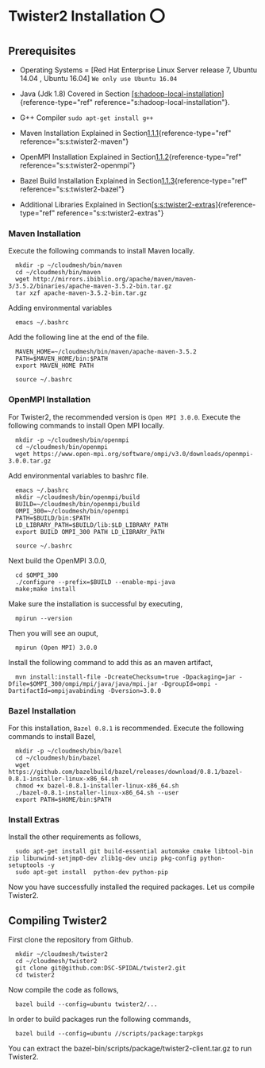 # Twister2 Installation :o:

Prerequisites
-------------

-   Operating Systems = \[Red Hat Enterprise Linux Server release 7,
    Ubuntu 14.04 , Ubuntu 16.04\] `We only use Ubuntu 16.04`

-   Java (Jdk 1.8) Covered in Section
    [\[s:hadoop-local-installation\]](#s:hadoop-local-installation){reference-type="ref"
    reference="s:hadoop-local-installation"}.

-   G++ Compiler `sudo apt-get install g++`

-   Maven Installation Explained in
    Section[1.1.1](#s:s:twister2-maven){reference-type="ref"
    reference="s:s:twister2-maven"}

-   OpenMPI Installation Explained in
    Section[1.1.2](#s:s:twister2-openmpi){reference-type="ref"
    reference="s:s:twister2-openmpi"}

-   Bazel Build Installation Explained in
    Section[1.1.3](#s:s:twister2-bazel){reference-type="ref"
    reference="s:s:twister2-bazel"}

-   Additional Libraries Explained in
    Section[\[s:s:twister2-extras\]](#s:s:twister2-extras){reference-type="ref"
    reference="s:s:twister2-extras"}

### Maven Installation

Execute the following commands to install Maven locally.

      mkdir -p ~/cloudmesh/bin/maven
      cd ~/cloudmesh/bin/maven
      wget http://mirrors.ibiblio.org/apache/maven/maven-3/3.5.2/binaries/apache-maven-3.5.2-bin.tar.gz
      tar xzf apache-maven-3.5.2-bin.tar.gz  

Adding environmental variables

      emacs ~/.bashrc  

Add the following line at the end of the file.

      MAVEN_HOME=~/cloudmesh/bin/maven/apache-maven-3.5.2
      PATH=$MAVEN_HOME/bin:$PATH
      export MAVEN_HOME PATH

      source ~/.bashrc

### OpenMPI Installation

For Twister2, the recommended version is `Open MPI 3.0.0`. Execute the
following commands to install Open MPI locally.

      mkdir -p ~/cloudmesh/bin/openmpi
      cd ~/cloudmesh/bin/openmpi
      wget https://www.open-mpi.org/software/ompi/v3.0/downloads/openmpi-3.0.0.tar.gz  

Add environmental variables to bashrc file.

      emacs ~/.bashrc
      mkdir ~/cloudmesh/bin/openmpi/build
      BUILD=~/cloudmesh/bin/openmpi/build
      OMPI_300=~/cloudmesh/bin/openmpi
      PATH=$BUILD/bin:$PATH
      LD_LIBRARY_PATH=$BUILD/lib:$LD_LIBRARY_PATH
      export BUILD OMPI_300 PATH LD_LIBRARY_PATH

      source ~/.bashrc

Next build the OpenMPI 3.0.0,

      cd $OMPI_300
      ./configure --prefix=$BUILD --enable-mpi-java
      make;make install

Make sure the installation is successful by executing,

      mpirun --version

Then you will see an ouput,

      mpirun (Open MPI) 3.0.0

Install the following command to add this as an maven artifact,

      mvn install:install-file -DcreateChecksum=true -Dpackaging=jar -Dfile=$OMPI_300/ompi/mpi/java/java/mpi.jar -DgroupId=ompi -DartifactId=ompijavabinding -Dversion=3.0.0

### Bazel Installation

For this installation, `Bazel 0.8.1` is recommended. Execute the
following commands to install Bazel,

      mkdir -p ~/cloudmesh/bin/bazel
      cd ~/cloudmesh/bin/bazel
      wget https://github.com/bazelbuild/bazel/releases/download/0.8.1/bazel-0.8.1-installer-linux-x86_64.sh
      chmod +x bazel-0.8.1-installer-linux-x86_64.sh
      ./bazel-0.8.1-installer-linux-x86_64.sh --user
      export PATH=$HOME/bin:$PATH

### Install Extras

Install the other requirements as follows,

      sudo apt-get install git build-essential automake cmake libtool-bin zip libunwind-setjmp0-dev zlib1g-dev unzip pkg-config python-setuptools -y
      sudo apt-get install  python-dev python-pip

Now you have successfully installed the required packages. Let us
compile Twister2.

Compiling Twister2
------------------

First clone the repository from Github.

      mkdir ~/cloudmesh/twister2
      cd ~/cloudmesh/twister2
      git clone git@github.com:DSC-SPIDAL/twister2.git
      cd twister2

Now compile the code as follows,

      bazel build --config=ubuntu twister2/...

In order to build packages run the following commands,

      bazel build --config=ubuntu //scripts/package:tarpkgs

You can extract the bazel-bin/scripts/package/twister2-client.tar.gz to
run Twister2.
